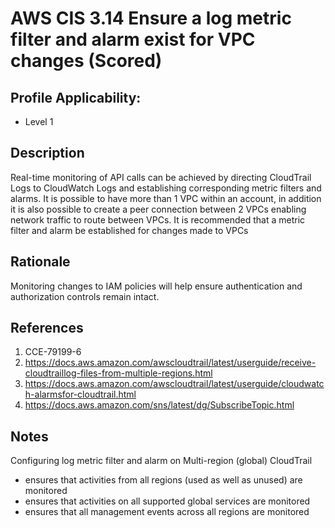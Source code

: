 # AWS CIS 3.14 Ensure a log metric filter and alarm exist for VPC changes (Scored)

## Profile Applicability:

- Level 1

## Description

Real-time monitoring of API calls can be achieved by directing CloudTrail Logs to CloudWatch Logs and establishing corresponding metric filters and alarms. It is possible to have more than 1 VPC within an account, in addition it is also possible to create a peer connection between 2 VPCs enabling network traffic to route between VPCs. It is recommended that a metric filter and alarm be established for changes made to VPCs

## Rationale

Monitoring changes to IAM policies will help ensure authentication and authorization controls remain intact.

## References

1. CCE-79199-6
2. https://docs.aws.amazon.com/awscloudtrail/latest/userguide/receive-cloudtraillog-files-from-multiple-regions.html
3. https://docs.aws.amazon.com/awscloudtrail/latest/userguide/cloudwatch-alarmsfor-cloudtrail.html
4. https://docs.aws.amazon.com/sns/latest/dg/SubscribeTopic.html

## Notes

Configuring log metric filter and alarm on Multi-region (global) CloudTrail
- ensures that activities from all regions (used as well as unused) are monitored
- ensures that activities on all supported global services are monitored
- ensures that all management events across all regions are monitored
